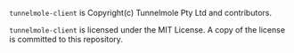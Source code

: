 `tunnelmole-client` is Copyright(c) Tunnelmole Pty Ltd and contributors.

`tunnelmole-client` is licensed under the MIT License. A copy of the license is committed to this repository.
